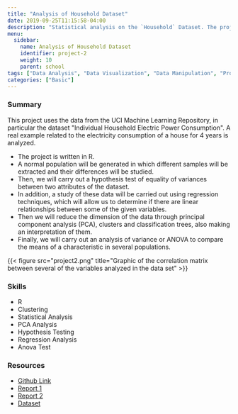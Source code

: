 ```yaml
---
title: "Analysis of Household Dataset"
date: 2019-09-25T11:15:58-04:00
description: "Statistical analysis on the `Household` Dataset. The project was carried out in R, where Regression Analysis, Hypothesis Testing, Anova Rest, and PCA Analysis were performed."
menu:
  sidebar:
    name: Analysis of Household Dataset
    identifier: project-2
    weight: 10
    parent: school
tags: ["Data Analysis", "Data Visualization", "Data Manipulation", "Probability & Statistics", "Hypothesis Testing"]
categories: ["Basic"]
---
```

### Summary

This project uses the data from the UCI Machine Learning Repository, in particular the dataset "Individual Household Electric Power Consumption". A real example related to the electricity consumption of a house for 4 years is analyzed.

* The project is written in R.
* A normal population will be generated in which different samples will be extracted and their differences will be studied.
* Then, we will carry out a hypothesis test of equality of variances between two attributes of the dataset.
* In addition, a study of these data will be carried out using regression techniques, which will allow us to determine if there are linear relationships between some of the given variables.
* Then we will reduce the dimension of the data through principal component analysis (PCA), clusters and classification trees, also making an interpretation of them.
* Finally, we will carry out an analysis of variance or ANOVA to compare the means of a characteristic in several populations.


{{< figure src="project2.png" title="Graphic of the correlation matrix between several of the variables analyzed in the data set" >}}

### **Skills**

- R
- Clustering
- Statistical Analysis
- PCA Analysis
- Hypothesis Testing
- Regression Analysis
- Anova Test

### Resources
- [Github Link](https://github.com/lorainemg/Household-Analysis)
- [Report 1](https://github.com/lorainemg/Household-Analysis/blob/main/Phase1/doc/report.pdf)
- [Report 2](https://github.com/lorainemg/Household-Analysis/blob/main/Phase2/doc/report.pdf)
- [Dataset](https://archive.ics.uci.edu/ml/datasets/individual+household+electric+power+consumption)